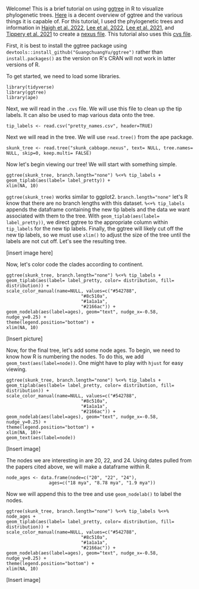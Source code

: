 Welcome! This is a brief tutorial on using [ggtree](https://rdrr.io/github/GuangchuangYu/ggtree/f/README.md) in R to visualize phylogenetic trees. [Here](https://guangchuangyu.github.io/ggtree-book/short-introduction-to-r.html) is a decent overview of ggtree and the various things it is capable of. For this tutorial, I used the phylogenetic trees and information in [Haigh et al. 2022](https://doi.org/10.1002/ajb2.16117), [Lee et al. 2022](https://doi.org/10.1111/jse.12498), [Lee et al. 2021](https://doi.org/10.11110/kjpt.2021.51.1.1), and [Tippery et al. 2021](https://doi.org/10.3390/plants10122639) to create a [nexus file](https://github.com/wjdavis90/Tutorials/blob/main/R/Phylogenetic_trees/skunk_cabbage.nexus). This tutorial also uses this [cvs file](https://github.com/wjdavis90/Tutorials/blob/main/R/Phylogenetic_trees/pretty_names.csv).

First, it is best to install the ggtree package using `devtools::install_github("GuangchuangYu/ggtree")` rather than `install.packages()` as the version on R's CRAN will not work in latter versions of R.

To get started, we need to load some libraries.

```
library(tidyverse)
library(ggtree)
library(ape)
```

Next, we will read in the `.cvs` file. We will use this file to clean up the tip labels. It can also be used to map various data onto the tree.

```
tip_labels <- read.csv("pretty_names.csv", header=TRUE)
```

Next we will read in the tree. We will use `read.tree()` from the ape package.

```
skunk_tree <- read.tree("skunk_cabbage.nexus", text= NULL, tree.names= NULL, skip=0, keep.multi= FALSE)
```

Now let's begin viewing our tree! We will start with something simple.

```
ggtree(skunk_tree, branch.length="none") %<+% tip_labels +
geom_tiplab(aes(label= label_pretty)) +
xlim(NA, 10)
```

`ggtree(skunk_tree)` works similar to ggplot2. `branch.length="none"` let's R know that there are no branch lengths with this dataset. `%<+% tip_labels` appends the dataframe containing the new tip labels and the data we want associated with them to the tree. With `geom_tiplab(aes(label= label_pretty))`, we direct ggtree to the appropriate column within `tip_labels` for the new tip labels. Finally, the ggtree will likely cut off the new tip labels, so we must use `xlim()` to adjust the size of the tree until the labels are not cut off. Let's see the resulting tree.

[insert image here]

Now, let's color code the clades according to continent.

```
ggtree(skunk_tree, branch.length="none") %<+% tip_labels +
geom_tiplab(aes(label= label_pretty, color= distribution, fill= distribution)) +
scale_color_manual(name=NULL, values=c("#542788",
							"#8c510a",
							"#1a1a1a",
							"#2166ac")) +
geom_nodelab(aes(label=ages), geom="text", nudge_x=-0.58, nudge_y=0.25) +
theme(legend.position="bottom") +
xlim(NA, 10)
```

[Insert picture]

Now, for the final tree, let's add some node ages. To begin, we need to know how R is numbering the nodes. To do this, we add `geom_text(aes(label=node))`. One might have to play with `hjust` for easy viewing. 

```
ggtree(skunk_tree, branch.length="none") %<+% tip_labels +
geom_tiplab(aes(label= label_pretty, color= distribution, fill= distribution)) +
scale_color_manual(name=NULL, values=c("#542788",
							"#8c510a",
							"#1a1a1a",
							"#2166ac")) +
geom_nodelab(aes(label=ages), geom="text", nudge_x=-0.58, nudge_y=0.25) +
theme(legend.position="bottom") +
xlim(NA, 10)+
geom_text(aes(label=node))
```

[Insert image]

The nodes we are interesting in are 20, 22, and 24. Using dates pulled from the papers cited above, we will make a dataframe within R.

```
node_ages <- data.frame(node=c("20", "22", "24"),
				ages=c("18 mya", "8.78 mya", "1.9 mya"))
```

Now we will append this to the tree and use `geom_nodelab()` to label the nodes.

```
ggtree(skunk_tree, branch.length="none") %<+% tip_labels %<+% node_ages +
geom_tiplab(aes(label= label_pretty, color= distribution, fill= distribution)) +
scale_color_manual(name=NULL, values=c("#542788",
							"#8c510a",
							"#1a1a1a",
							"#2166ac")) +
geom_nodelab(aes(label=ages), geom="text", nudge_x=-0.58, nudge_y=0.25) +
theme(legend.position="bottom") +
xlim(NA, 10)
```

[Insert image]

